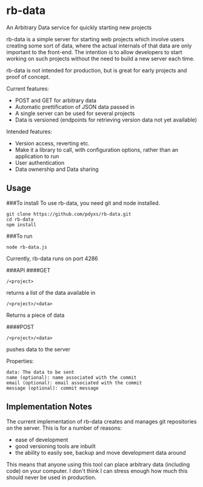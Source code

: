 # rb-data
An Arbitrary Data service for quickly starting new projects

rb-data is a simple server for starting web projects which involve users creating some sort of data, where the actual internals of that data are only important to the front-end. The intention is to allow developers to start working on such projects without the need to build a new server each time.

rb-data is not intended for production, but is great for early projects and proof of concept.

Current features:
* POST and GET for arbitrary data
* Automatic prettification of JSON data passed in
* A single server can be used for several projects
* Data is versioned (endpoints for retrieving version data not yet available)

Intended features:
* Version access, reverting etc.
* Make it a library to call, with configuration options, rather than an application to run
* User authentication
* Data ownership and Data sharing

## Usage
###To install
To use rb-data, you need git and node installed.
```
git clone https://github.com/pdyxs/rb-data.git
cd rb-data
npm install
```

###To run
```
node rb-data.js
```
Currently, rb-data runs on port 4286

###API
####GET
```
/<project>
```
returns a list of the data available in <project>

```
/<project>/<data>
```
Returns a piece of data

####POST
```
/<project>/<data>
```
pushes data to the server

Properties:
```
data: The data to be sent
name (optional): name associated with the commit
email (optional): email associated with the commit
message (optional): commit message
```

## Implementation Notes
The current implementation of rb-data creates and manages git repositories on the server. This is for a number of reasons:
* ease of development
* good versioning tools are inbuilt
* the ability to easily see, backup and move development data around

This means that anyone using this tool can place arbitrary data (including code) on your computer. I don't think I can stress enough how much this should never be used in production.
